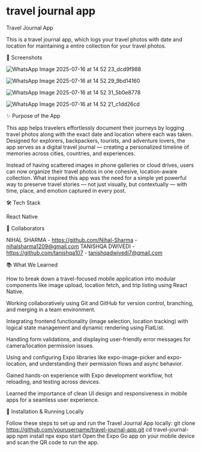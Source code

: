 # travel journal app

Travel Journal App

This is a travel journal app, which logs your travel photos with date and location for maintaining a entire collection for your travel photos.


📸 Screenshots

![WhatsApp Image 2025-07-16 at 14 52 23_dcd9f988](https://github.com/user-attachments/assets/d53de128-58c3-4ac6-95c7-f5acb310f8fa)


![WhatsApp Image 2025-07-16 at 14 52 29_9bd14160](https://github.com/user-attachments/assets/08b90947-453a-4cdd-8a9e-43ac1a29a500)


![WhatsApp Image 2025-07-16 at 14 52 31_5b0e8778](https://github.com/user-attachments/assets/0358bd2a-79d3-4309-9f4b-00e2d4374ef0)


![WhatsApp Image 2025-07-16 at 14 52 21_c1dd26cd](https://github.com/user-attachments/assets/1cca89c5-abd2-4396-a810-fb9e9eff4eb1)


✨ Purpose of the App

This app helps travelers effortlessly document their journeys by logging travel photos along with the exact date and location where each was taken. Designed for explorers, backpackers, tourists, and adventure lovers, the app serves as a digital travel journal — creating a personalized timeline of memories across cities, countries, and experiences.


Instead of having scattered images in phone galleries or cloud drives, users can now organize their travel photos in one cohesive, location-aware collection. What inspired this app was the need for a simple yet powerful way to preserve travel stories — not just visually, but contextually — with time, place, and emotion captured in every post.



🛠 Tech Stack

React Native 



🤝 Collaborators

NIHAL SHARMA - https://github.com/Nihal-Sharma - nihalsharma1209@gmail.com
TANISHQA DWIVEDI - https://github.com/tanishqa107 - tanishqadwivedi7@gmail.com


📚 What We Learned

How to break down a travel-focused mobile application into modular components like image upload, location fetch, and trip listing using React Native.

Working collaboratively using Git and GitHub for version control, branching, and merging in a team environment.

Integrating frontend functionality (image selection, location tracking) with logical state management and dynamic rendering using FlatList.

Handling form validations, and displaying user-friendly error messages for camera/location permission issues.

Using and configuring Expo libraries like expo-image-picker and expo-location, and understanding their permission flows and async behavior.

Gained hands-on experience with Expo development workflow, hot reloading, and testing across devices.

Learned the importance of clean UI design and responsiveness in mobile apps for a seamless user experience.


🚧 Installation & Running Locally

Follow these steps to set up and run the Travel Journal App locally:
git clone https://github.com/yourusername/travel-journal-app.git
cd travel-journal-app
npm install
npx expo start
Open the Expo Go app on your mobile device and scan the QR code to run the app.
